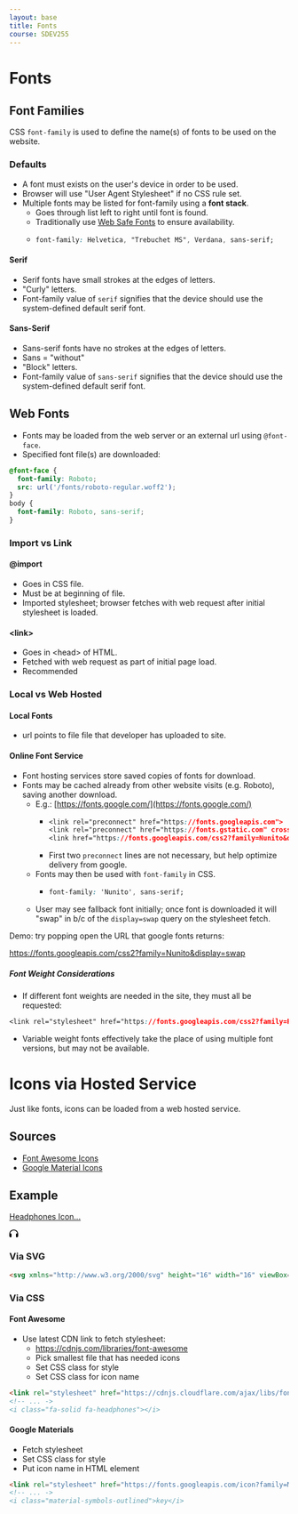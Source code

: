 ```yaml
---
layout: base
title: Fonts
course: SDEV255
---
```


# Fonts

## Font Families

CSS `font-family` is used to define the name(s) of fonts to be used on the website. 

### Defaults

- A font must exists on the user's device in order to be used.
- Browser will use "User Agent Stylesheet" if no CSS rule set.
- Multiple fonts may be listed for font-family using a **font stack**.
  - Goes through list left to right until font is found.
  - Traditionally use [Web Safe Fonts](https://developer.mozilla.org/en-US/docs/Learn/CSS/Styling_text/Fundamentals#web_safe_fonts) to ensure availability.
  - ```css
    font-family: Helvetica, "Trebuchet MS", Verdana, sans-serif;
    ```

#### Serif

- Serif fonts have small strokes at the edges of letters.
- "Curly" letters.
- Font-family value of `serif` signifies that the device should use the system-defined default serif font.

#### Sans-Serif

- Sans-serif fonts have no strokes at the edges of letters.
- Sans = "without"
- "Block" letters.
- Font-family value of `sans-serif` signifies that the device should use the system-defined default serif font. 

## Web Fonts

- Fonts may be loaded from the web server or an external url using `@font-face`.
- Specified font file(s) are downloaded:

```css
@font-face {
  font-family: Roboto;
  src: url('/fonts/roboto-regular.woff2');
}
body {
  font-family: Roboto, sans-serif;
}
```

### Import vs Link

#### @import

- Goes in CSS file.
- Must be at beginning of file.
- Imported stylesheet; browser fetches with web request after initial stylesheet is loaded.

#### \<link\>

- Goes in \<head\> of HTML.
- Fetched with web request as part of initial page load.
- Recommended 

### Local vs Web Hosted

#### Local Fonts

- url points to file file that developer has uploaded to site.

#### Online Font Service

- Font hosting services store saved copies of fonts for download.
- Fonts may be cached already from other website visits (e.g. Roboto), saving another download.
  - E.g.: [https://fonts.google.com/](https://fonts.google.com/)
    - ```css
      <link rel="preconnect" href="https://fonts.googleapis.com">
      <link rel="preconnect" href="https://fonts.gstatic.com" crossorigin>
      <link href="https://fonts.googleapis.com/css2?family=Nunito&display=swap" rel="stylesheet">
      ```
    - First two `preconnect` lines are not necessary, but help optimize delivery from google.
  - Fonts may then be used with `font-family` in CSS.
    - ```css
      font-family: 'Nunito', sans-serif;
      ```
  - User may see fallback font initially; once font is downloaded it will "swap" in b/c of the `display=swap` query on the stylesheet fetch.
 
Demo: try popping open the URL that google fonts returns:

https://fonts.googleapis.com/css2?family=Nunito&display=swap

##### Font Weight Considerations

- If different font weights are needed in the site, they must all be requested:

```css
<link rel="stylesheet" href="https://fonts.googleapis.com/css2?family=Roboto:wght@300;400;700&display=swap">
```

- Variable weight fonts effectively take the place of using multiple font versions, but may not be available.

# Icons via Hosted Service

Just like fonts, icons can be loaded from a web hosted service.

## Sources

- [Font Awesome Icons](https://fontawesome.com/search?m=free&o=r)
- [Google Material Icons](https://fonts.google.com/icons)

## Example

[Headphones Icon...](https://fontawesome.com/icons/headphones?f=classic&s=solid)

<svg xmlns="http://www.w3.org/2000/svg" height="16" width="16" viewBox="0 0 512 512"><!--!Font Awesome Free 6.5.1 by @fontawesome - https://fontawesome.com License - https://fontawesome.com/license/free Copyright 2023 Fonticons, Inc.--><path d="M256 80C149.9 80 62.4 159.4 49.6 262c9.4-3.8 19.6-6 30.4-6c26.5 0 48 21.5 48 48V432c0 26.5-21.5 48-48 48c-44.2 0-80-35.8-80-80V384 336 288C0 146.6 114.6 32 256 32s256 114.6 256 256v48 48 16c0 44.2-35.8 80-80 80c-26.5 0-48-21.5-48-48V304c0-26.5 21.5-48 48-48c10.8 0 21 2.1 30.4 6C449.6 159.4 362.1 80 256 80z"/></svg>

### Via SVG

```html
<svg xmlns="http://www.w3.org/2000/svg" height="16" width="16" viewBox="0 0 512 512"><!--!Font Awesome Free 6.5.1 by @fontawesome - https://fontawesome.com License - https://fontawesome.com/license/free Copyright 2023 Fonticons, Inc.--><path d="M256 80C149.9 80 62.4 159.4 49.6 262c9.4-3.8 19.6-6 30.4-6c26.5 0 48 21.5 48 48V432c0 26.5-21.5 48-48 48c-44.2 0-80-35.8-80-80V384 336 288C0 146.6 114.6 32 256 32s256 114.6 256 256v48 48 16c0 44.2-35.8 80-80 80c-26.5 0-48-21.5-48-48V304c0-26.5 21.5-48 48-48c10.8 0 21 2.1 30.4 6C449.6 159.4 362.1 80 256 80z"/></svg>
```

### Via CSS

#### Font Awesome

- Use latest CDN link to fetch stylesheet:
  - https://cdnjs.com/libraries/font-awesome
  - Pick smallest file that has needed icons
  - Set CSS class for style
  - Set CSS class for icon name

```html
<link rel="stylesheet" href="https://cdnjs.cloudflare.com/ajax/libs/font-awesome/6.5.1/css/solid.min.css">
<!-- ... ->
<i class="fa-solid fa-headphones"></i>
```

#### Google Materials

- Fetch stylesheet
- Set CSS class for style
- Put icon name in HTML element
  
```html
<link rel="stylesheet" href="https://fonts.googleapis.com/icon?family=Material+Icons">
<!-- ... ->
<i class="material-symbols-outlined">key</i>
```
